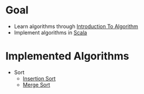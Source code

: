# Goal
* Learn algorithms through [Introduction To Algorithm](https://mitpress.mit.edu/books/introduction-algorithms)
* Implement algorithms in [Scala](https://www.scala-lang.org/)

# Implemented Algorithms
* Sort
  * [Insertion Sort](https://en.wikipedia.org/wiki/Insertion_sort)
  * [Merge Sort](https://en.wikipedia.org/wiki/Merge_sort)
